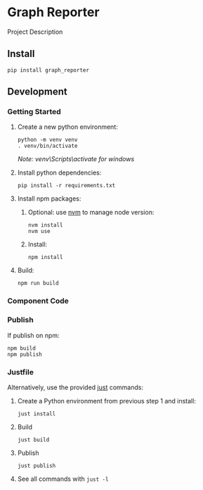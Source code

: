 # Graph Reporter

Project Description

## Install

```shell
pip install graph_reporter
```

## Development
### Getting Started

1. Create a new python environment:
   ```shell
   python -m venv venv
   . venv/bin/activate
   ```
   _Note: venv\Scripts\activate for windows_

2. Install python dependencies:
   ```shell
   pip install -r requirements.txt
   ```
3. Install npm packages:
   1. Optional: use [nvm](https://github.com/nvm-sh/nvm) to manage node version:
      ```shell
      nvm install
      nvm use
      ```
   2. Install:
      ```shell
      npm install
      ```
4. Build:
   ```shell
   npm run build
   ```

### Component Code

### Publish

If publish on npm:
```shell
npm build
npm publish
```

### Justfile

Alternatively, use the provided [just](https://github.com/casey/just) commands:

1. Create a Python environment from previous step 1 and install:
   ```shell
   just install
   ```
2. Build
   ```shell
   just build
   ```
3. Publish
   ```shell
   just publish
   ```
4. See all commands with `just -l`
